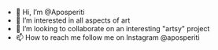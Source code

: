 - 👋 Hi, I’m @Aposperiti
- 👀 I’m interested in all aspects of art
- 💞️ I’m looking to collaborate on an interesting "artsy" project
- 📫 How to reach me follow me on Instagram @aposperiti

<!---
Aposperiti/Aposperiti is a ✨ special ✨ repository because its `README.md` (this file) appears on your GitHub profile.
You can click the Preview link to take a look at your changes.
--->
